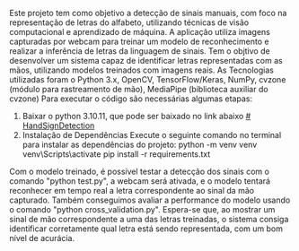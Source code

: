 Este projeto tem como objetivo a detecção de sinais manuais, com foco na representação de letras do alfabeto, utilizando técnicas de visão computacional e aprendizado de máquina. A aplicação utiliza imagens capturadas por webcam para treinar um modelo de reconhecimento e realizar a inferência de letras da linguagem de sinais. Tem o objtivo de desenvolver um sistema capaz de identificar letras representadas com as mãos, utilizando modelos treinados com imagens reais.
As Tecnologias utilizadas foram o Python 3.x, OpenCV, TensorFlow/Keras, NumPy, cvzone (módulo para rastreamento de mão), MediaPipe (biblioteca auxiliar do cvzone)
Para executar o código são necessárias algumas etapas:
1. Baixar o python 3.10.11, que pode ser baixado no link abaixo
[# HandSignDetection](https://www.python.org)
2. Instalação de Dependências
Execute o seguinte comando no terminal para instalar as dependências do projeto:
python -m venv venv
venv\Scripts\activate
pip install -r requirements.txt

Com o modelo treinado, é possível testar a detecção dos sinais com o comando "python test.py", a webcam será ativada, e o modelo tentará reconhecer em tempo real a letra correspondente ao sinal da mão capturado. Também conseguimos avaliar a performance do modelo usando o comando "python cross_validation.py".
Espera-se que, ao mostrar um sinal de mão correspondente a uma das letras treinadas, o sistema consiga identificar corretamente qual letra está sendo representada, com um bom nível de acurácia.
